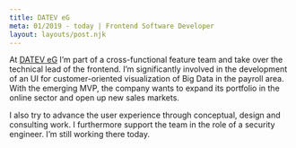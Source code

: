 ```yaml
---
title: DATEV eG
meta: 01/2019 - today | Frontend Software Developer
layout: layouts/post.njk
---
```

At <a href="https://www.datev.de/" target="_blank" rel="noopener noreferrer">DATEV eG</a> I’m part of a cross-functional feature team and take over the technical lead of the frontend. I’m significantly involved in the development of an UI for customer-oriented visualization of Big Data in the payroll area. With the emerging MVP, the company wants to expand its portfolio in the online sector and open up new sales markets.

I also try to advance the user experience through conceptual, design and consulting work. I furthermore support the team in the role of a security engineer. I’m still working there today.
